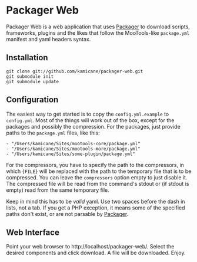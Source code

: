 Packager Web
============

Packager Web is a web application that uses [Packager](http://github.com/kamicane/packager) to download scripts, frameworks, plugins and the likes that follow the MooTools-like `package.yml` manifest and yaml headers syntax.

Installation
------------

	git clone git://github.com/kamicane/packager-web.git
	git submodule init
	git submodule update

Configuration
-------------

The easiest way to get started is to copy the `config.yml.example` to `config.yml`. Most of the things will work out of the box, except for the packages and possibly the compression. For the packages, just provide paths to the `package.yml` files, like this:

	- "/Users/kamicane/Sites/mootools-core/package.yml"
	- "/Users/kamicane/Sites/mootools-more/package.yml"
	- "/Users/kamicane/Sites/some-plugin/package.yml"

For the compressors, you have to specify the path to the compressors, in which `{FILE}` will be replaced with the path to the temporary file that is to be compressed. You can leave the `compressors` option empty to just disable it. The compressed file will be read from the command's stdout or (if stdout is empty) read from the same temporary file.

Keep in mind this has to be *valid* yaml. Use two spaces before the dash in lists, not a tab. If you get a PHP exception, it means some of the specified paths don't exist, or are not parsable by [Packager](http://github.com/kamicane/packager).

Web Interface
-------------

Point your web browser to http://localhost/packager-web/. Select the desired components and click download. A file will be downloaded. Enjoy.
